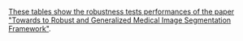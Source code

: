 [These tables show the robustness tests performances of the paper "Towards to Robust and Generalized Medical Image Segmentation Framework"](https://github.com/YurongChen1998/yurong-lib/blob/main/pytorch/PSPNet_SWAE/results/Supplementary%20materials.pdf).
